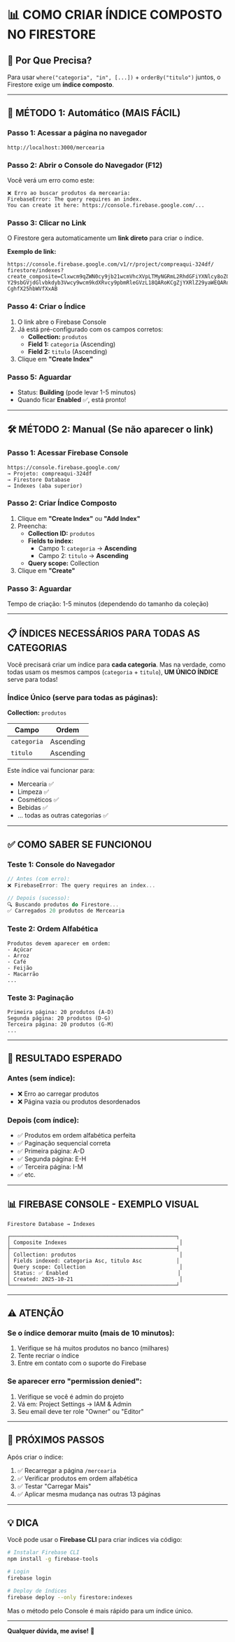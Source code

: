 # 📊 COMO CRIAR ÍNDICE COMPOSTO NO FIRESTORE

## 🎯 Por Que Precisa?

Para usar `where("categoria", "in", [...])` + `orderBy("titulo")` juntos, o Firestore exige um **índice composto**.

---

## 🚀 MÉTODO 1: Automático (MAIS FÁCIL)

### Passo 1: Acessar a página no navegador
```
http://localhost:3000/mercearia
```

### Passo 2: Abrir o Console do Navegador (F12)

Você verá um erro como este:
```
❌ Erro ao buscar produtos da mercearia: 
FirebaseError: The query requires an index. 
You can create it here: https://console.firebase.google.com/...
```

### Passo 3: Clicar no Link

O Firestore gera automaticamente um **link direto** para criar o índice.

**Exemplo de link:**
```
https://console.firebase.google.com/v1/r/project/compreaqui-324df/
firestore/indexes?create_composite=Clxwcm9qZWN0cy9jb21wcmVhcXVpLTMyNGRmL2RhdGFiYXNlcy8oZGVmYXVsdCkv
Y29sbGVjdGlvbkdyb3Vwcy9wcm9kdXRvcy9pbmRleGVzL18QARoKCgZjYXRlZ29yaWEQARoJCgV0aXR1bG8QARoM
CghfX25hbWVfXxAB
```

### Passo 4: Criar o Índice

1. O link abre o Firebase Console
2. Já está pré-configurado com os campos corretos:
   - **Collection:** `produtos`
   - **Field 1:** `categoria` (Ascending)
   - **Field 2:** `titulo` (Ascending)
3. Clique em **"Create Index"**

### Passo 5: Aguardar

- Status: **Building** (pode levar 1-5 minutos)
- Quando ficar **Enabled** ✅, está pronto!

---

## 🛠️ MÉTODO 2: Manual (Se não aparecer o link)

### Passo 1: Acessar Firebase Console

```
https://console.firebase.google.com/
→ Projeto: compreaqui-324df
→ Firestore Database
→ Indexes (aba superior)
```

### Passo 2: Criar Índice Composto

1. Clique em **"Create Index"** ou **"Add Index"**
2. Preencha:
   - **Collection ID:** `produtos`
   - **Fields to index:**
     - Campo 1: `categoria` → **Ascending**
     - Campo 2: `titulo` → **Ascending**
   - **Query scope:** Collection
3. Clique em **"Create"**

### Passo 3: Aguardar

Tempo de criação: 1-5 minutos (dependendo do tamanho da coleção)

---

## 📋 ÍNDICES NECESSÁRIOS PARA TODAS AS CATEGORIAS

Você precisará criar um índice para **cada categoria**. Mas na verdade, como todas usam os mesmos campos (`categoria` + `titulo`), **UM ÚNICO ÍNDICE** serve para todas!

### Índice Único (serve para todas as páginas):

**Collection:** `produtos`

| Campo | Ordem |
|-------|-------|
| `categoria` | Ascending |
| `titulo` | Ascending |

Este índice vai funcionar para:
- Mercearia ✅
- Limpeza ✅
- Cosméticos ✅
- Bebidas ✅
- ... todas as outras categorias ✅

---

## ✅ COMO SABER SE FUNCIONOU

### Teste 1: Console do Navegador
```javascript
// Antes (com erro):
❌ FirebaseError: The query requires an index...

// Depois (sucesso):
🔍 Buscando produtos do Firestore...
✅ Carregados 20 produtos de Mercearia
```

### Teste 2: Ordem Alfabética
```
Produtos devem aparecer em ordem:
- Açúcar
- Arroz
- Café
- Feijão
- Macarrão
...
```

### Teste 3: Paginação
```
Primeira página: 20 produtos (A-D)
Segunda página: 20 produtos (D-G)
Terceira página: 20 produtos (G-M)
...
```

---

## 🎯 RESULTADO ESPERADO

### Antes (sem índice):
- ❌ Erro ao carregar produtos
- ❌ Página vazia ou produtos desordenados

### Depois (com índice):
- ✅ Produtos em ordem alfabética perfeita
- ✅ Paginação sequencial correta
- ✅ Primeira página: A-D
- ✅ Segunda página: E-H
- ✅ Terceira página: I-M
- ✅ etc.

---

## 📊 FIREBASE CONSOLE - EXEMPLO VISUAL

```
Firestore Database → Indexes

┌─────────────────────────────────────────────────────┐
│ Composite Indexes                                    │
├─────────────────────────────────────────────────────┤
│ Collection: produtos                                 │
│ Fields indexed: categoria Asc, titulo Asc           │
│ Query scope: Collection                              │
│ Status: ✅ Enabled                                   │
│ Created: 2025-10-21                                  │
└─────────────────────────────────────────────────────┘
```

---

## ⚠️ ATENÇÃO

### Se o índice demorar muito (mais de 10 minutos):
1. Verifique se há muitos produtos no banco (milhares)
2. Tente recriar o índice
3. Entre em contato com o suporte do Firebase

### Se aparecer erro "permission denied":
1. Verifique se você é admin do projeto
2. Vá em: Project Settings → IAM & Admin
3. Seu email deve ter role "Owner" ou "Editor"

---

## 🚀 PRÓXIMOS PASSOS

Após criar o índice:

1. ✅ Recarregar a página `/mercearia`
2. ✅ Verificar produtos em ordem alfabética
3. ✅ Testar "Carregar Mais"
4. ✅ Aplicar mesma mudança nas outras 13 páginas

---

## 💡 DICA

Você pode usar o **Firebase CLI** para criar índices via código:

```bash
# Instalar Firebase CLI
npm install -g firebase-tools

# Login
firebase login

# Deploy de índices
firebase deploy --only firestore:indexes
```

Mas o método pelo Console é mais rápido para um índice único.

---

**Qualquer dúvida, me avise!** 🚀




